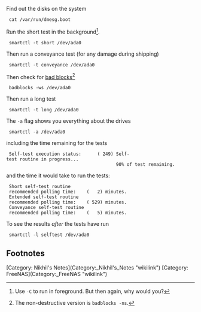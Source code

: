 Find out the disks on the system

` cat /var/run/dmesg.boot`

Run the short test in the background[^1].

` smartctl -t short /dev/ada0`

Then run a conveyance test (for any damage during shipping)

` smartctl -t conveyance /dev/ada0`

Then check for [bad
blocks](https://wiki.archlinux.org/index.php/Badblocks)[^2]

` badblocks -ws /dev/ada0`

Then run a long test

` smartctl -t long /dev/ada0`

The `-a` flag shows you everything about the drives

` smartctl -a /dev/ada0`

including the time remaining for the tests

` Self-test execution status:      ( 249) Self-test routine in progress...`  
`                                         90% of test remaining.`

and the time it would take to run the tests:

` Short self-test routine`  
` recommended polling time:    (   2) minutes.`  
` Extended self-test routine`  
` recommended polling time:    ( 529) minutes.`  
` Conveyance self-test routine`  
` recommended polling time:    (   5) minutes.`

To see the results *after* the tests have run

` smartctl -l selftest /dev/ada0`

Footnotes
---------

<references markdown="1">
[Category: Nikhil's Notes](Category:_Nikhil's_Notes "wikilink")
[Category: FreeNAS](Category:_FreeNAS "wikilink")

[^1]: Use `-C` to run in foreground. But then again, why would you?

[^2]: The non-destructive version is `badblocks -ns`.
